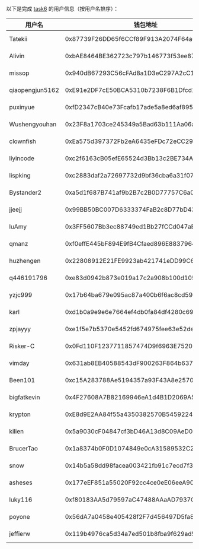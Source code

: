 以下是完成 [task6](../task/task6.md) 的用户信息（按用户名排序）：

|    用户名     | 钱包地址                                   | tx                                                                                                               |
|---------------|--------------------------------------------|------------------------------------------------------------------------------------------------------------------|
| Tatekii         | 0x87739F26DD65f6CCf89F913A2074F64a6aC710E3 | [4 MON](https://testnet.monadexplorer.com/tx/0x266722f07b3faf2063908268932619e5553b90f37c69a14656ed41dcd6a62098) |
| Alivin          | 0xbAE8464BE362723c797b146773f53ee879794623 | [4 MON]() |
| missop          | 0x940dB67293C56cFAd8a1D3eC297A2cC1A4b10e4B | [4 MON](https://testnet.monadexplorer.com/tx/0x241df2348a934120d688b4c12eb0992f243ced962a74f54f3bd3c4f3983f213b) |
| qiaopengjun5162 | 0xE91e2DF7cE50BCA5310b7238F6B1Dfcd15566bE5 | [4 MON](https://testnet.monadexplorer.com/tx/0x3a69c5d5102076d3aa23d413b0550bd16d7aaaa68dc4970de5ec98589e3474db) |
| puxinyue        | 0xfD2347cB40e73Fcafb17ade5a8ed6af895eD1c5c | [4 MON](https://testnet.monadexplorer.com/tx/0xb3e7b1a1a4a0049870be1ac41d9124a7f39e87774ab7c14f154a7446edf122de) |
| Wushengyouhan   | 0x23F8a1703ce245349a5Bad63b111Aa06ada7bB30 | [4 MON](https://testnet.monadexplorer.com/tx/0x9c85923bac62f6be12c44a8253c52d5308eacbe9d1fd53ff8f71cbe191eaf6af) |
| clownfish       | 0xEa575d397372Fb2eA6435eFDc72eCC29BecfC396 | [4 MON](https://testnet.monadexplorer.com/tx/0x1424a98fc826bca59d92227e81b924c59318fd4c4e63a82739f33ea438f05104) |
| liyincode       | 0xc2f6163cB05efE65524d3Bb13c2BE734A6916385 | [4 MON](https://testnet.monadexplorer.com/tx/0xd898561dadbb9e58827ec8272ea9ee971865f6df29b06854be747d32d0c9c711) |
| lispking        | 0xc2883daf2a72697732d9bf36cba6a31f07c4d472 | [4 MON](https://testnet.monadexplorer.com/tx/0x298025c8459fbb127da0a16d71ce9dc8aea01b34f9c892ab90d5e359c90542e9) |
| Bystander2      | 0xa5d1f687B741af9b2B7c2B0D77757C6a0De69055 | [4 MON](https://testnet.monadexplorer.com/tx/0x7ce974be6e3866ca6d16330f46b216c6f3ff4be52c2f28f3f38135fb1273627c) |
| jjeejj          | 0x99BB50BC007D6333374FaB2c8D77bD43Fe9Ce2F9 | [4 MON](https://testnet.monadexplorer.com/tx/0xa6a23d8333bf3a33f171c0a25429ba02c8835b6236c02f5975d059f1314ac7c0) |
| luAmy           | 0x3FF5607Bb3ec88749ed1Bb27fCCd047aBf60619e | [4 MON](https://testnet.monadexplorer.com/tx/0x5aff9d033e417f4ae628b4642037b447e9cc74d3c36549e8188ccda7d1e16394) |
| qmanz           | 0xf0effE445bF894E9fB4Cfaed896E8837964Ba223 | [4 MON](https://testnet.monadexplorer.com/tx/0x8a555115606bf16150a026c850eb93aab7c058729ee0e225f8cd51103ab57a59) |
| huzhengen       | 0x22808912E21FE9923ab421741eDD99C611A2661C | [4 MON](https://testnet.monadexplorer.com/tx/0xab6a89bdbb43d080b2597fca4c6152136563d8fa3f6b42b209529447dd08e9f0) |
| q446191796      | 0xe83d0942b873e019a17c2a908b100d1051387ca3 | [4 MON](https://testnet.monadexplorer.com/tx/0xc06b9ba4b8f7dfd923b61030679944045264ef0d32502a35267cac30477d4f92) |
| yzjc999         | 0x17b64ba679e095ac87a400b6f6ac8cd591b517f9 | [4 MON](https://testnet.monadexplorer.com/tx/0xe9e394125ecdb2f7d1da8a2c40c4873fc55492d70dc3d9c68f7052206405d3cb) |
| karl            | 0xd1b0a9e9e6e7664ef4db0fa84df4280c69333333 | [4 MON](https://testnet.monadexplorer.com/tx/0x73c3a3e9943ed70e62c19ae5e5e96f1a7d391ce3dfa7ed68400f20a24204bc70) |
| zpjayyy         | 0xe1f5e7b5370e5452fd674975fee63e52de283545 | [4 MON](https://testnet.monadexplorer.com/tx/0x3346a711b54c95c323286fd9e63fe930409a6cd7a6a7a8a2e12b0a22c0f79c72) |
| Risker-C        | 0x0Fd110F1237711857474D9f6963E75206798fB91 | [4 MON](https://testnet.monvision.io/tx/0x928f67c51a2ace2e7a9f322628ef424995d2ac9e20d91720207f1f69eb6c6ece) |
| vimday          | 0x631ab8EB40588543dF900263F864b6376d56A587 | [4 MON](https://testnet.monadexplorer.com/tx/0x9bcc297c56380842f3822893aeba1cfc5e6d187a7cdcc829ce2ca6db170d008c) |
| Been101         | 0xc15A283788Ae5194357a93F43A8e257046235cfd | [4 MON](https://testnet.monadexplorer.com/tx/0xb8b214fddc1774064ada215faa416c2857463d7b41b400b852fed8c0bf2d3638) |
| bigfatkevin     | 0x4F27608A7B82169946eA1d4B1D2069A52BA446aC | [4 MON](https://testnet.monadexplorer.com/tx/0x93b3f46de822f99b1f2618844a609080309b672923141a6aa01aaff7a41500a6) |
| krypton         | 0xE8d9E2AA84f55a4350382570B545922405Cdb493 | [4 MON](https://testnet.monadexplorer.com/tx/0xb298189d3a912d547ac89232a58ea3d235cb2620cbb9fd676961f25e2f325900) |
| kilien          | 0x5a9030cF04847cf3bD46A13d8C09AeD007673E0f | [4 MON](https://testnet.monadexplorer.com/tx/0x46e29883213aafa21524719ee1842cdd15da2e740fc7d304cb6deb068c2a3a68) |
| BrucerTao       | 0x1a8374b0F0D1074849e0cA31589532C2ad2806d8 | [4 MON](https://testnet.monadexplorer.com/tx/0xa7000dfd4de2ca33084da5cd234480ee8c51ba4c74aa90313d8f363bb748fa86) |
| snow            | 0x14b5a58dd98facea003421fb91c7ecd7f3741ff0 | [4 MON](https://testnet.monadexplorer.com/tx/0x0045ef568b1529eaba58c3c5b83d4f026dc2f21ab1bf49ce7842f98980c13f97) |
| asheses         | 0x177eEF851a55020F92cc4ce0eE06eeA9062cf34B | [4 MON](https://testnet.monadexplorer.com/tx/0xfb71ce0cc30245097412b90f939d4b3e04383f610c78d8a76ad553080c9121fa) |
| luky116         | 0xf80183AA5d79597aC47488AAaAD7937C9C4dd569 | [4 MON](https://testnet.monadexplorer.com/tx/0x294386a01b462cc9190e3423b545db4c04b3a2d65bc874f26fb86eedcad1f15d) | 
| poyone          | 0x56dA7a0458e405428f2F7d456497D5fa8b083EeC | [4 MON](https://testnet.monadexplorer.com/tx/0x79ba91e6e2dd13c1e1b26f32293668c45e7e0fc8cc8cd6a39756a7360fca2721) |
| jeffierw        | 0x119b4976ca5d34a7ed501b8fba9f629ad58a4435 | [4 MON](https://testnet.monadexplorer.com/tx/0x04b8f02ae99993d3bd6d06c0e75fa67b2dc8b068a13a5e76408cee52f54da994) |